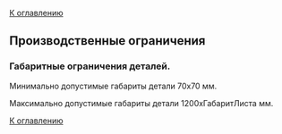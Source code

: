 [К оглавлению](/service/doc/?cid=steklo)
## Производственные ограничения

<a name="detail-size-limits"/>

### Габаритные ограничения деталей.

> 
  Минимально допустимые габариты детали 70x70 мм.
>
  Максимально допустимые габариты детали 1200xГабаритЛиста мм.

[К оглавлению](/service/doc/?cid=steklo)